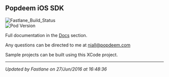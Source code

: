 ## Popdeem iOS SDK

![Fastlane_Build_Status](https://img.shields.io/badge/Build-Passing-brightgreen.svg)  
![Pod Version](https://img.shields.io/cocoapods/v/PopdeemSDK.svg)

Full documentation in the [Docs](https://github.com/Popdeem/Popdeem-SDK-iOS/tree/master/Docs "iOS Docs") section.

Any questions can be directed to me at niall@popdeem.com

Sample projects can be built using this XCode project.

---
*Updated by Fastlane on 27/Jun/2016 at 16:48:36*
